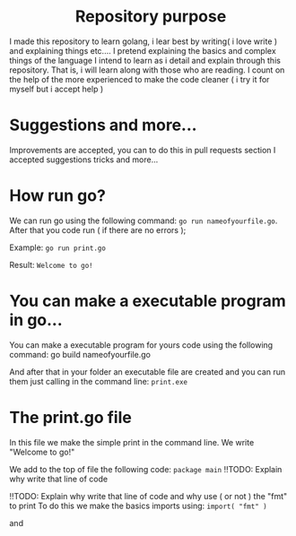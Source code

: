 

<h1 align="center">Repository purpose</h1>
I made this repository to learn golang, i lear best
by writing( i love write ) and explaining things etc....
I pretend explaining the basics and complex things of the  language 
I intend to learn as i detail and explain through this repository.
That is, i will learn along with those who are reading. I count on the help of the more 
experienced to make the code cleaner ( i try it for myself but i accept help )

# Suggestions and more...
Improvements are accepted, you can to do this in pull requests section
I accepted suggestions tricks and more...
# How run go?

We can run go using the following command: `go run nameofyourfile.go`.
After that you code run ( if there are no errors );

Example:
    `go run print.go`

Result:
        `Welcome to go!`


# You can make a executable program in go...

You can make a executable program for yours code using the
following command:
        go build nameofyourfile.go
    
And after that in your folder an executable file are created and you can run them
just calling in the command line:
        `print.exe`
        

# The print.go file

In this file we make the simple print in the command line.
We write "Welcome to go!"

We add to the top of file the following code:
    `package main`
!!TODO: Explain why write that line of code

!!TODO: Explain why write that line of code and why use ( or not ) the "fmt" to print
To do this we make the basics imports using:
    `import(
        "fmt"
    )`

and